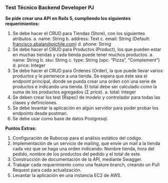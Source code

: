 ### Test Técnico Backend Developer PJ

**Se pide crear una API en Rails 5, cumpliendo los siguientes requerimientos:**
1. Se debe hacer el CRUD para Tiendas (Store), con los siguientes atributos.
a. name: String
b. address: Text
c. email: String (Default: francisco.abalan@pjchile.com)
d. phone: String
2. Se debe hacer el CRUD para Productos (Product), los que pueden estar en muchas
tiendas y cada tienda puede tener muchos productos.
a. name: String
b. sku: String
c. type: String (opc: “Pizza”, “Complement”)
d. price: Integer
3. Se debe hacer el CRUD para Órdenes (Order), la que puede llevar varios productos
y le pertenece a una tienda. Se espera que éste sea el endpoint principal, donde se
pueda crear una orden con una serie de productos e indicando una tienda. El total
debe ser calculado como la suma de los productos agregados (Σ price).
a. total: Integer
4. Se deben crear los test (Rspec) de modelo y controlador para todas las clases y
definiciones.
5. Se debe levantar la aplicación en algún servidor para poder probar los endpoints
desde postman.
6. Se debe usar como base de datos Postgresql.

**Puntos Extras:**
1. Configuración de Rubocop para el análisis estático del código.
2. Implementación de un servicio de mailing, que envíe un mail a la tienda cada vez que se
haga una orden indicando: Nombre tienda, hora del pedido, nombre de los productos del
pedido y el total de este.
3. Construcción de documentación de la API, mediante Swagger.
4. Trabajar cada requerimiento como una feature branch, creando un Pull Request para
cada actualización.
5. Levantar la aplicación en una instancia EC2 de AWS.